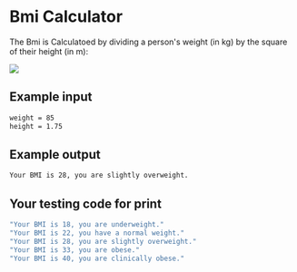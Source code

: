 # Bmi Calculator

The Bmi is Calculatoed by dividing a person's weight (in kg) by the square of their height (in m): 

![](https://i.imgur.com/VZDEcu9.png)

## Example input
```bash
weight = 85
height = 1.75
```

## Example output
```bash
Your BMI is 28, you are slightly overweight.
```

## Your testing code for print
```bash
"Your BMI is 18, you are underweight."
"Your BMI is 22, you have a normal weight."
"Your BMI is 28, you are slightly overweight."
"Your BMI is 33, you are obese."
"Your BMI is 40, you are clinically obese."
```